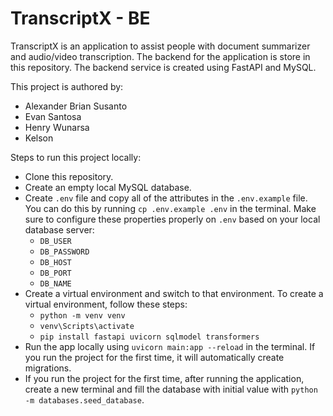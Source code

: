 # TranscriptX - BE

TranscriptX is an application to assist people with document summarizer and audio/video transcription. The backend for the application is store in this repository. The backend service is created using FastAPI and MySQL.

This project is authored by:
- Alexander Brian Susanto
- Evan Santosa
- Henry Wunarsa
- Kelson

Steps to run this project locally:
- Clone this repository.
- Create an empty local MySQL database.
- Create ```.env``` file and copy all of the attributes in the ```.env.example``` file. You can do this by running ```cp .env.example .env``` in the terminal. Make sure to configure these properties properly on ```.env``` based on your local database server:
    - ```DB_USER```
    - ```DB_PASSWORD```
    - ```DB_HOST```
    - ```DB_PORT```
    - ```DB_NAME``` 
- Create a virtual environment and switch to that environment. To create a virtual environment, follow these steps:
    - ```python -m venv venv```
    - ```venv\Scripts\activate```
    - ```pip install fastapi uvicorn sqlmodel transformers```
- Run the app locally using ```uvicorn main:app --reload``` in the terminal. If you run the project for the first time, it will automatically create migrations. 
- If you run the project for the first time, after running the application, create a new terminal and fill the database with initial value with ```python -m databases.seed_database```.